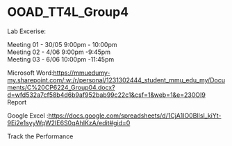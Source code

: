 # OOAD_TT4L_Group4
Lab Excerise:

Meeting 01 - 30/05
9:00pm - 10:00pm 
<br>
Meeting 02 - 4/06
9:00pm -9:45pm
<br>
Meeting 03 - 6/06
10:00pm -11:45pm


Microsoft Word:https://mmuedumy-my.sharepoint.com/:w:/r/personal/1231302444_student_mmu_edu_my/Documents/C%20CP6224_Group04.docx?d=wfd532a7cf58b4d6b9af952bab99c22c1&csf=1&web=1&e=230OI9
<br>Report<br> 

Google Excel :https://docs.google.com/spreadsheets/d/1CjA1IO0BlIsl_kiYt-9Ei2e1syyWqW2IE6S0qAhIKzA/edit#gid=0

Track the Performance 

